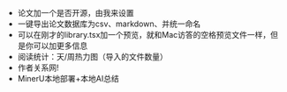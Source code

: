 - 论文加一个是否开源，由我来设置
- 一键导出论文数据库为csv、markdown、并统一命名
- 可以在刚才的library.tsx加一个预览，就和Mac访答的空格预览文件一样，但是你可以加更多信息
- 阅读统计：天/周热力图（导入的文件数量）
- 作者关系网!
- MinerU本地部署+本地AI总结
